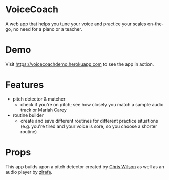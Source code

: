 # VoiceCoach
A web app that helps you tune your voice and practice your scales on-the-go, no need for a piano or a teacher.

# Demo
Visit https://voicecoachdemo.herokuapp.com to see the app in action.

# Features
- pitch detector & matcher
    - check if you're on pitch; see how closely you match a sample audio track or Mariah Carey
- routine builder
  - create and save different routines for different practice situations (e.g. you're tired and your voice is sore, so you choose a shorter routine)

# Props
This app builds upon a pitch detector created by [Chris Wilson](https://github.com/cwilso/pitchdetect) as well as an audio player by [zirafa](https://github.com/zirafa/pushtape-player.js/blob/master/README.md). 
